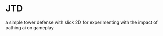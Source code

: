 JTD
===

a simple tower defense with slick 2D for experimenting with the impact of pathing ai on gameplay